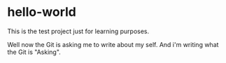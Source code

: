 # hello-world
This is the test project just for learning purposes.

Well now the Git is asking me to write about my self.
And i'm writing what the Git is "Asking".
